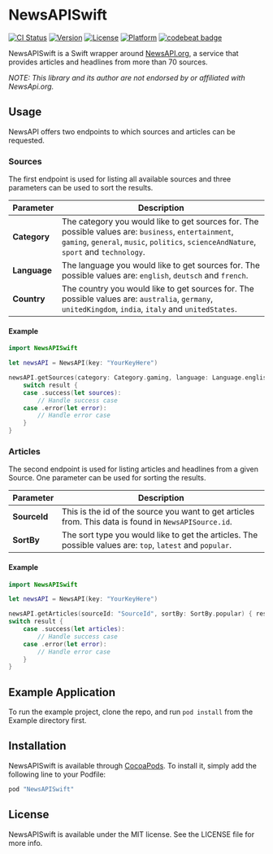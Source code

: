 # NewsAPISwift

[![CI Status](http://img.shields.io/travis/lucaslimapoa/NewsAPISwift.svg?style=flat)](https://travis-ci.org/lucaslimapoa/NewsAPISwift)
[![Version](https://img.shields.io/cocoapods/v/NewsAPISwift.svg?style=flat)](http://cocoapods.org/pods/NewsAPISwift)
[![License](https://img.shields.io/cocoapods/l/NewsAPISwift.svg?style=flat)](http://cocoapods.org/pods/NewsAPISwift)
[![Platform](https://img.shields.io/cocoapods/p/NewsAPISwift.svg?style=flat)](http://cocoapods.org/pods/NewsAPISwift)
[![codebeat badge](https://codebeat.co/badges/bf6f15c8-5844-4d0b-85ff-0e50d1c51176)](https://codebeat.co/projects/github-com-lucaslimapoa-newsapiswift-master)

NewsAPISwift is a Swift wrapper around [NewsAPI.org](http://newsapi.org), a service that provides articles and headlines from more than 70 sources.

*NOTE: This library and its author are not endorsed by or affiliated with NewsApi.org.*

## Usage

NewsAPI offers two endpoints to which sources and articles can be requested. 

### Sources
The first endpoint is used for listing all available sources and three parameters can be used to sort the results.

| Parameter | Description |
| --------- | ----------- |
| **Category**  | The category you would like to get sources for. The possible values are: `business`, `entertainment`, `gaming`, `general`, `music`, `politics`, `scienceAndNature`, `sport` and `technology`. |
| **Language**  | The language you would like to get sources for. The possible values are: `english`, `deutsch` and `french`. |
| **Country**   | The country you would like to get sources for. The possible values are: `australia`, `germany`, `unitedKingdom`, `india`, `italy` and `unitedStates`.


#### Example

```swift
import NewsAPISwift

let newsAPI = NewsAPI(key: "YourKeyHere")

newsAPI.getSources(category: Category.gaming, language: Language.english, country: Country.unitedStates) { result in
    switch result {
    case .success(let sources):
        // Handle success case
    case .error(let error):
        // Handle error case
    }
}
```

### Articles
The second endpoint is used for listing articles and headlines from a given Source. One parameter can be used for sorting the results.

| Parameter | Description |
| --------- | ----------- |
| **SourceId** | This is the id of the source you want to get articles from. This data is found in `NewsAPISource.id`. |
| **SortBy**  | The sort type you would like to get the articles. The possible values are: `top`, `latest` and `popular`. |

#### Example

```swift
import NewsAPISwift

let newsAPI = NewsAPI(key: "YourKeyHere")

newsAPI.getArticles(sourceId: "SourceId", sortBy: SortBy.popular) { result in
switch result {
    case .success(let articles):
        // Handle success case
    case .error(let error):
        // Handle error case
    }
}
```

## Example Application

To run the example project, clone the repo, and run `pod install` from the Example directory first.

## Installation

NewsAPISwift is available through [CocoaPods](http://cocoapods.org). To install
it, simply add the following line to your Podfile:

```ruby
pod "NewsAPISwift"
```

## License

NewsAPISwift is available under the MIT license. See the LICENSE file for more info.
